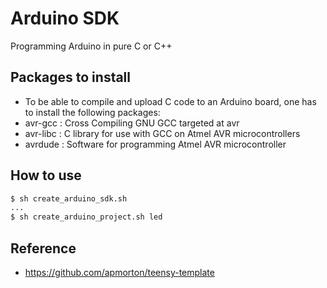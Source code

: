 # Arduino SDK
Programming Arduino in pure C or C++ 

## Packages to install

 - To be able to compile and upload C code to an Arduino board, one has to install the following packages:
  - avr-gcc : Cross Compiling GNU GCC targeted at avr
  - avr-libc : C library for use with GCC on Atmel AVR microcontrollers
  - avrdude : Software for programming Atmel AVR microcontroller


## How to use

```bash
$ sh create_arduino_sdk.sh
...
$ sh create_arduino_project.sh led
```


## Reference

 - https://github.com/apmorton/teensy-template
